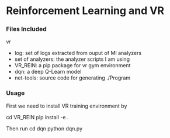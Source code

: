 # Reinforcement Learning and VR

### Files Included
vr
- log: set of logs extracted from ouput of MI analyzers
- set of analyzers: the analyzer scripts I am using
- VR_REIN: a pip package for vr gym environment
- dqn: a deep Q-Learn model
- net-tools: source code for generating ./Program

### Usage
First we need to install VR training environment by

cd VR_REIN
pip install -e .

Then run
cd dqn
python dqn.py